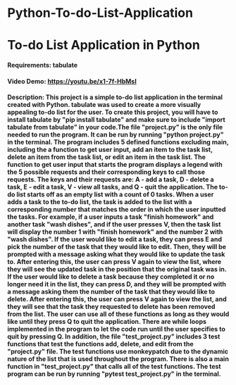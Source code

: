 # Python-To-do-List-Application
# To-do List Application in Python
#### Requirements: tabulate
#### Video Demo:  <https://youtu.be/x1-7f-HbMsI>
#### Description: This project is a simple to-do list application in the terminal created with Python. tabulate was used to create a more visually appealing to-do list for the user. To create this project, you will have to install tabulate by "pip install tabulate" and make sure to include "import tabulate from tabulate" in your code.The file "project.py" is the only file needed to run the program. It can be run by running "python project.py" in the terminal. The program includes 5 defined functions excluding main, including the a function to get user input, add an item to the task list, delete an item from the task list, or edit an item in the task list. The function to get user input that starts the program displays a legend with the 5 possible requests and their corresponding keys to call those requests. The keys and their requests are: A - add a task, D - delete a task, E - edit a task, V - view all tasks, and Q - quit the application. The to-do list starts off as an empty list with a count of 0 tasks. When a user adds a task to the to-do list, the task is added to the list with a corresponding number that matches the order in which the user inputted the tasks. For example, if a user inputs a task "finish homework" and another task "wash dishes", and if the user presses V, then the task list will display the number 1 with "finish homework" and the number 2 with "wash dishes". If the user would like to edit a task, they can press E and pick the number of the task that they would like to edit. Then, they will be prompted with a message asking what they would like to update the task to. After entering this, the user can press V again to view the list, where they will see the updated task in the position that the original task was in. If the user would like to delete a task because they completed it or no longer need it in the list, they can press D, and they will be prompted with a message asking them the number of the task that they would like to delete. After entering this, the user can press V again to view the list, and they will see that the task they requested to delete has been removed from the list. The user can use all of these functions as long as they would like until they press Q to quit the application. There are while loops implemented in the program to let the code run until the user specifies to quit by pressing Q. In addition, the file "test_project.py" includes 3 test functions that test the functions add, delete, and edit from the "project.py" file. The test functions use monkeypatch due to the dynamic nature of the list that is used throughout the program. There is also a main function in "test_project.py" that calls all of the test functions. The test program can be run by running "pytest test_project.py" in the terminal.
